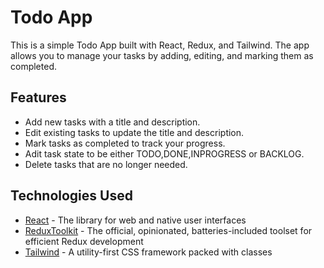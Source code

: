 # Todo App

This is a simple Todo App built with React, Redux, and Tailwind. The app allows you to manage your tasks by adding, editing, and marking them as completed.

## Features

- Add new tasks with a title and description.
- Edit existing tasks to update the title and description.
- Mark tasks as completed to track your progress.
- Adit task state to be either TODO,DONE,INPROGRESS or BACKLOG.
- Delete tasks that are no longer needed.

## Technologies Used

- [React] - The library for web and native user interfaces
- [ReduxToolkit] - The official, opinionated, batteries-included toolset for efficient Redux development
- [Tailwind] - A utility-first CSS framework packed with classes

[React]: https://react.dev/
[ReduxToolkit]: https://redux-toolkit.js.org/
[Tailwind]: https://tailwindcss.com/
